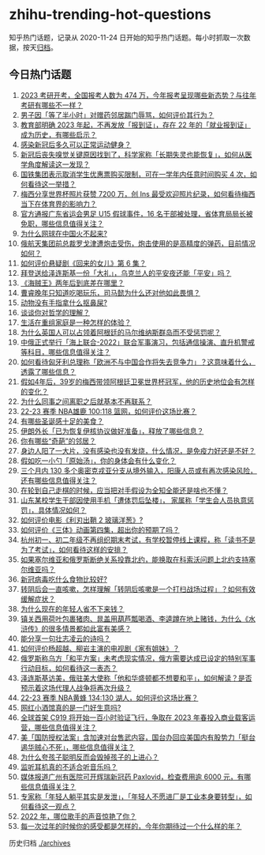 # zhihu-trending-hot-questions

知乎热门话题，记录从 2020-11-24
日开始的知乎热门话题。每小时抓取一次数据，按天[归档](./archives)。

## 今日热门话题

<!-- BEGIN -->
<!-- 最后更新时间 Sun Dec 25 2022 02:00:32 GMT+0800 (China Standard Time) -->

1. [2023 考研开考，全国报考人数为 474 万，今年报考呈现哪些新态势？与往年考研有哪些不一样？](https://www.zhihu.com/question/574241813)
1. [男子因「等了半小时」对赠药邻居踹门辱骂，如何评价其行为？](https://www.zhihu.com/question/574348996)
1. [教育部明确 2023 年起，不再发放「报到证」，存在 22 年的「就业报到证」成为历史，有哪些启示？](https://www.zhihu.com/question/574113279)
1. [感染新冠后多久可以正常运动健身？](https://www.zhihu.com/question/572076767)
1. [新冠后丧失嗅觉关键原因找到了，科学家称「长期失灵也能恢复」，如何从医学角度解读这一发现？](https://www.zhihu.com/question/574236054)
1. [国铁集团表示取消学生优惠票购买限制，可在一学年内任意时间购买 4 次，如何看待这一举措？](https://www.zhihu.com/question/574107825)
1. [梅西分享世界杯照片获赞 7200 万，创 Ins 最受欢迎照片纪录，如何看待梅西当下在体育界的影响力？](https://www.zhihu.com/question/574014631)
1. [官方通报广东省运会男足 U15 假球事件，16 名干部被处理，省体育局局长被免职，哪些信息值得关注？](https://www.zhihu.com/question/574367097)
1. [为什么网球在中国火不起来?](https://www.zhihu.com/question/425220821)
1. [俄航天集团前总裁罗戈津遭炮击受伤，炮击使用的是高精度的弹药，目前情况如何？](https://www.zhihu.com/question/573759567)
1. [如何评价悬疑剧《回来的女儿》第 6 集？](https://www.zhihu.com/question/574366140)
1. [拜登送给泽连斯基一份「大礼」，乌克兰人的平安夜还能「平安」吗？](https://www.zhihu.com/question/573970065)
1. [《海贼王》两年后到底差在哪里？](https://www.zhihu.com/question/426976481)
1. [曹睿晚年只知道吃喝玩乐，司马懿为什么还对他如此畏惧？](https://www.zhihu.com/question/561857300)
1. [动物没有手指拿什么抠鼻屎?](https://www.zhihu.com/question/414833772)
1. [谈谈你对哲学的理解？](https://www.zhihu.com/question/456077852)
1. [生活在重组家庭是一种怎样的体验？](https://www.zhihu.com/question/35251979)
1. [为什么英国人可以占领着阿根廷的马尔维纳斯群岛而不受惩罚呢？](https://www.zhihu.com/question/568370508)
1. [中俄正式举行「海上联合-2022」联合军事演习，包括通信操演、直升机警戒等科目，哪些信息值得关注？](https://www.zhihu.com/question/573726312)
1. [如何看待匈牙利总理称「欧洲不与中国合作将失去竞争力」？这意味着什么，透露了哪些信息？](https://www.zhihu.com/question/573717331)
1. [假如4年后，39岁的梅西带领阿根廷卫冕世界杯冠军，他的历史地位会有怎样的变化？](https://www.zhihu.com/question/573639310)
1. [为什么同事之间离职之后就基本不再联系？](https://www.zhihu.com/question/560850690)
1. [22-23 赛季 NBA雄鹿 100:118 篮网，如何评价这场比赛？](https://www.zhihu.com/question/574237572)
1. [有哪些圣诞感十足的美食？](https://www.zhihu.com/question/503126964)
1. [伊朗外长「已为恢复伊核协议做好准备」，释放了哪些信息？](https://www.zhihu.com/question/574342876)
1. [你有哪些“奇葩”的邻居？](https://www.zhihu.com/question/267415186)
1. [身边人阳了一大片，没有感染也没有发烧，什么情况，是免疫力好还是不好？](https://www.zhihu.com/question/572857647)
1. [假如吃一小勺「原始汤」，你的身体会有什么变化？](https://www.zhihu.com/question/574048876)
1. [三个月内 130 多个奥密克戎亚分支从境外输入，阳康人员或有再次感染风险，还有哪些信息值得关注？](https://www.zhihu.com/question/573606249)
1. [在轮到自己走棋的时候，应当把对手假设为全知全能还是啥也不懂？](https://www.zhihu.com/question/572653190)
1. [山东某校学生干部因使用手机「遭体罚后坠楼」， 家属称「学生会人员执意惩罚」，具体情况如何？](https://www.zhihu.com/question/574025627)
1. [如何评价电影《利刃出鞘 2 玻璃洋葱》?](https://www.zhihu.com/question/568373754)
1. [如何评价《三体》动画第四集，超出你的预期了吗？](https://www.zhihu.com/question/572932968)
1. [杭州初一、初二年级不再组织期末考试，有学校暂停线上课程，称「读书不是为了考试」，如何看待这样的安排？](https://www.zhihu.com/question/574339713)
1. [如果塞尔维亚和俄罗斯断绝关系投靠北约，能换取在科索沃问题上北约支持塞尔维亚吗？](https://www.zhihu.com/question/572451639)
1. [新冠病毒吃什么食物比较好?](https://www.zhihu.com/question/573024493)
1. [转阴后会一直咳嗽，怎样理解「转阴后咳嗽是一个打扫战场过程」？如何有效缓解症状？](https://www.zhihu.com/question/573780621)
1. [为什么现在的年轻人省不下来钱？](https://www.zhihu.com/question/563998708)
1. [镇关西用荷叶包裹猪肉、晁盖用葫芦瓢喝酒、李逵蹲在地上赌钱，为什么《水浒传》的很多情景都如此富有美感？](https://www.zhihu.com/question/570019489)
1. [能分享一句壮志凌云的诗吗？](https://www.zhihu.com/question/574319983)
1. [如何评价杨超越、柳岩主演的电视剧《家有姐妹》？](https://www.zhihu.com/question/573077403)
1. [俄罗斯称乌方「和平方案」未考虑现实情况，俄方需要达成已设定的特别军事行动目标，如何看待这一表态？](https://www.zhihu.com/question/574242875)
1. [泽连斯基访美，俄驻美大使称「他和华盛顿都不想要和平」，如何解读？是否预示着这场代理人战争将再次升级？](https://www.zhihu.com/question/573855398)
1. [22-23 赛季 NBA黄蜂 134:130 湖人，如何评价这场比赛？](https://www.zhihu.com/question/574296732)
1. [网红小酒馆真的是一门好生意吗?](https://www.zhihu.com/question/450119840)
1. [全球首架 C919 将开始一百小时验证飞行，争取在 2023 年春投入商业载客运营，哪些信息值得关注？](https://www.zhihu.com/question/574316038)
1. [美「国防授权法案」含加速对台售武内容，国台办回应美国内有股势力「挺台遏华贼心不死」，哪些信息值得关注？](https://www.zhihu.com/question/574344152)
1. [为什么夸孩子聪明反而会毁掉孩子的上进心？](https://www.zhihu.com/question/562465579)
1. [监听耳机真的不适合听音乐吗？](https://www.zhihu.com/question/267511652)
1. [媒体报道广州有医院可开辉瑞新冠药 Paxlovid，检查费用逾 6000 元，有哪些信息值得关注？](https://www.zhihu.com/question/573814711)
1. [专家称「年轻人躺平其实是发泄」，「年轻人不愿进厂是工业本身要转型」，如何看待这一观点？](https://www.zhihu.com/question/574106747)
1. [2022 年，哪位歌手的声音惊艳了你？](https://www.zhihu.com/question/571901156)
1. [每一次过年的时候你的感受都是怎样的，今年你期待过一个什么样的年？](https://www.zhihu.com/question/574137128)

<!-- END -->

历史归档 [./archives](./archives)
